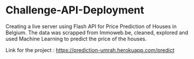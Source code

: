 # Challenge-API-Deployment

Creating a live server using Flash API for Price Prediction of Houses in Belgium. The data was scrapped from Immoweb.be, cleaned, explored and used Machine Learning to predict the price of the houses.

Link for the project : https://prediction-umrah.herokuapp.com/predict
